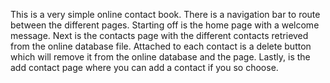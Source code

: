 This is a very simple online contact book. There is a navigation bar to route between the different pages. Starting off is the home page with a welcome message. Next is the contacts page with the different contacts retrieved from the online database file. Attached to each contact is a delete button which will remove it from the online database and the page. Lastly, is the add contact page where you can add a contact if you so choose.